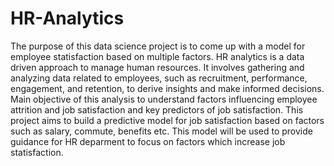 # HR-Analytics
The purpose of this data science project is to come up with a model for employee statisfaction based on multiple factors. HR analytics is a data driven approach to manage human resources. It involves gathering and analyzing data related to employees, such as recruitment, performance, engagement, and retention, to derive insights and make informed decisions. Main objective of this analysis to understand factors influencing employee attrition and job satisfaction and key predictors of job satisfaction. This project aims to build a predictive model for job satisfaction based on factors such as salary, commute, benefits etc. This model will be used to provide guidance for HR deparment to focus on factors which increase job statisfaction.
